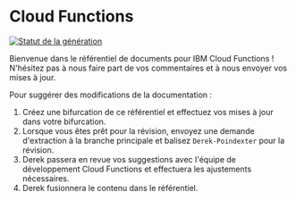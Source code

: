 # Cloud Functions

[![Statut de la génération](https://travis.ibm.com/BlueMix-Fabric/bluewhisk-docs.svg?token=Rt7qrw9ADrkv4kFiywCq&branch=master)](https://travis.ibm.com/BlueMix-Fabric/bluewhisk-docs)

Bienvenue dans le référentiel de documents pour IBM Cloud Functions ! N'hésitez pas à nous faire part de vos commentaires et à nous envoyer vos mises à jour. 






Pour suggérer des modifications de la documentation :

1. Créez une bifurcation de ce référentiel et effectuez vos mises à jour dans votre bifurcation. 
2. Lorsque vous êtes prêt pour la révision, envoyez une demande d'extraction à la branche principale et balisez `Derek-Poindexter` pour la révision. 
3. Derek passera en revue vos suggestions avec l'équipe de développement Cloud Functions et effectuera les ajustements nécessaires. 
4. Derek fusionnera le contenu dans le référentiel. 




